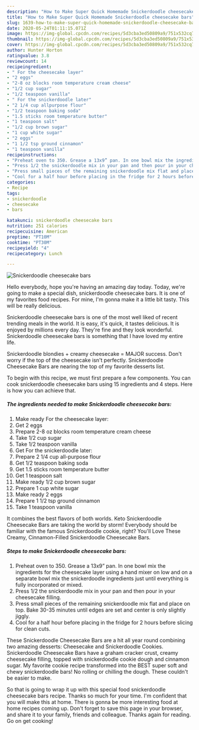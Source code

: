 ```yaml
---
description: "How to Make Super Quick Homemade Snickerdoodle cheesecake bars"
title: "How to Make Super Quick Homemade Snickerdoodle cheesecake bars"
slug: 1639-how-to-make-super-quick-homemade-snickerdoodle-cheesecake-bars
date: 2020-05-24T01:11:15.071Z
image: https://img-global.cpcdn.com/recipes/5d3cba3ed50809a9/751x532cq70/snickerdoodle-cheesecake-bars-recipe-main-photo.jpg
thumbnail: https://img-global.cpcdn.com/recipes/5d3cba3ed50809a9/751x532cq70/snickerdoodle-cheesecake-bars-recipe-main-photo.jpg
cover: https://img-global.cpcdn.com/recipes/5d3cba3ed50809a9/751x532cq70/snickerdoodle-cheesecake-bars-recipe-main-photo.jpg
author: Hunter Horton
ratingvalue: 3.8
reviewcount: 14
recipeingredient:
- " For the cheesecake layer"
- "2 eggs"
- "2-8 oz blocks room temperature cream cheese"
- "1/2 cup sugar"
- "1/2 teaspoon vanilla"
- " For the snickerdoodle later"
- "2 1/4 cup allpurpose flour"
- "1/2 teaspoon baking soda"
- "1.5 sticks room temperature butter"
- "1 teaspoon salt"
- "1/2 cup brown sugar"
- "1 cup white sugar"
- "2 eggs"
- "1 1/2 tsp ground cinnamon"
- "1 teaspoon vanilla"
recipeinstructions:
- "Preheat oven to 350. Grease a 13x9” pan. In one bowl mix the ingredients for the cheesecake layer using a hand mixer on low and on a separate bowl mix the snickerdoodle ingredients just until everything is fully incorporated or mixed."
- "Press 1/2 the snickerdoodle mix in your pan and then pour in your cheesecake filling."
- "Press small pieces of the remaining snickerdoodle mix flat and place on top. Bake 30-35 minutes until edges are set and center is only slightly jiggly."
- "Cool for a half hour before placing in the fridge for 2 hours before slicing for clean cuts."
categories:
- Recipe
tags:
- snickerdoodle
- cheesecake
- bars

katakunci: snickerdoodle cheesecake bars 
nutrition: 251 calories
recipecuisine: American
preptime: "PT10M"
cooktime: "PT30M"
recipeyield: "4"
recipecategory: Lunch

---
```



![Snickerdoodle cheesecake bars](https://img-global.cpcdn.com/recipes/5d3cba3ed50809a9/751x532cq70/snickerdoodle-cheesecake-bars-recipe-main-photo.jpg)

Hello everybody, hope you're having an amazing day today. Today, we're going to make a special dish, snickerdoodle cheesecake bars. It is one of my favorites food recipes. For mine, I'm gonna make it a little bit tasty. This will be really delicious.

Snickerdoodle cheesecake bars is one of the most well liked of recent trending meals in the world. It is easy, it's quick, it tastes delicious. It is enjoyed by millions every day. They're fine and they look wonderful. Snickerdoodle cheesecake bars is something that I have loved my entire life.

Snickerdoodle blondies + creamy cheesecake = MAJOR success. Don&#39;t worry if the top of the cheesecake isn&#39;t perfectly. Snickerdoodle Cheesecake Bars are nearing the top of my favorite desserts list.


To begin with this recipe, we must first prepare a few components. You can cook snickerdoodle cheesecake bars using 15 ingredients and 4 steps. Here is how you can achieve that.

<!--inarticleads1-->

##### The ingredients needed to make Snickerdoodle cheesecake bars:

1. Make ready  For the cheesecake layer:
1. Get 2 eggs
1. Prepare 2-8 oz blocks room temperature cream cheese
1. Take 1/2 cup sugar
1. Take 1/2 teaspoon vanilla
1. Get  For the snickerdoodle later:
1. Prepare 2 1/4 cup all-purpose flour
1. Get 1/2 teaspoon baking soda
1. Get 1.5 sticks room temperature butter
1. Get 1 teaspoon salt
1. Make ready 1/2 cup brown sugar
1. Prepare 1 cup white sugar
1. Make ready 2 eggs
1. Prepare 1 1/2 tsp ground cinnamon
1. Take 1 teaspoon vanilla


It combines the best flavors of both worlds. Keto Snickerdoodle Cheesecake Bars are taking the world by storm! Everybody should be familiar with the famous Snickerdoodle cookie, right? You&#39;ll Love These Creamy, Cinnamon-Filled Snickerdoodle Cheesecake Bars. 

<!--inarticleads2-->

##### Steps to make Snickerdoodle cheesecake bars:

1. Preheat oven to 350. Grease a 13x9” pan. In one bowl mix the ingredients for the cheesecake layer using a hand mixer on low and on a separate bowl mix the snickerdoodle ingredients just until everything is fully incorporated or mixed.
1. Press 1/2 the snickerdoodle mix in your pan and then pour in your cheesecake filling.
1. Press small pieces of the remaining snickerdoodle mix flat and place on top. Bake 30-35 minutes until edges are set and center is only slightly jiggly.
1. Cool for a half hour before placing in the fridge for 2 hours before slicing for clean cuts.


These Snickerdoodle Cheesecake Bars are a hit all year round combining two amazing desserts: Cheesecake and Snickerdoodle Cookies. Snickerdoodle Cheesecake Bars have a graham cracker crust, creamy cheesecake filling, topped with snickerdoodle cookie dough and cinnamon sugar. My favorite cookie recipe transformed into the BEST super soft and chewy snickerdoodle bars! No rolling or chilling the dough. These couldn&#39;t be easier to make. 

So that is going to wrap it up with this special food snickerdoodle cheesecake bars recipe. Thanks so much for your time. I'm confident that you will make this at home. There is gonna be more interesting food at home recipes coming up. Don't forget to save this page in your browser, and share it to your family, friends and colleague. Thanks again for reading. Go on get cooking!
